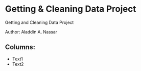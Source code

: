 # Getting & Cleaning Data Project
Getting and Cleaning Data Project

Author: Aladdin A. Nassar

## Columns:
- Text1
- Text2